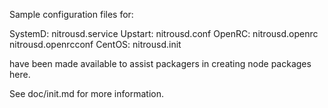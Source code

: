 Sample configuration files for:

SystemD: nitrousd.service
Upstart: nitrousd.conf
OpenRC:  nitrousd.openrc
         nitrousd.openrcconf
CentOS:  nitrousd.init

have been made available to assist packagers in creating node packages here.

See doc/init.md for more information.
